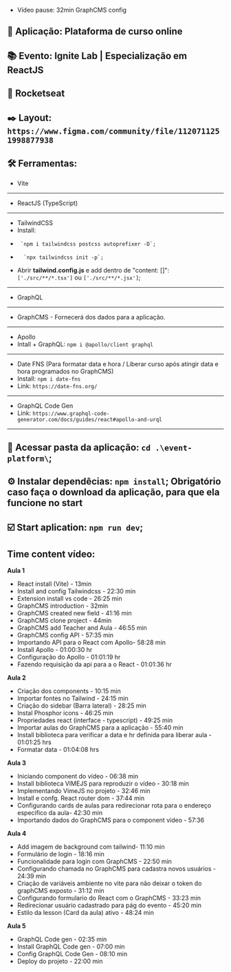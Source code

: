 - Vídeo pause: 32min GraphCMS config

## 📲 Aplicação: **Plataforma de curso online**
## 📚 Evento: Ignite Lab | Especialização em ReactJS
## 🚀 Rocketseat
## ✒️ Layout: `https://www.figma.com/community/file/1120711251998877938`

## 🛠 Ferramentas: 
- Vite
----------
- ReactJS (TypeScript)
----------
- TailwindCSS
-  Install: 
-      `npm i tailwindcss postcss autoprefixer -D`; 
-       `npx tailwindcss init -p`;
-  Abrir **tailwind.config.js** e add dentro de "content: []": `['./src/**/*.tsx']` ou `['./src/**/*.jsx']`;
----------
- GraphQL
----------
- GraphCMS - Fornecerá dos dados para a aplicação.
----------
- Apollo
-  Intall + GraphQL: `npm i @apollo/client graphql`
----------
- Date FNS (Para formatar data e hora / Liberar curso após atingir data e hora programados no GraphCMS)
-   Install: `npm i date-fns`
-   Link: `https://date-fns.org/`
----------
- GraphQL Code Gen
- Link: `https://www.graphql-code-generator.com/docs/guides/react#apollo-and-urql`

-----------
 ## 📲 Acessar pasta da aplicação: `cd .\event-platform\`;
 ## ⚙️ Instalar dependêcias: `npm install`; **Obrigatório caso faça o download da aplicação, para que ela funcione no start**
 ## ☑️ Start aplication: `npm run dev`;

## Time content vídeo:
**Aula 1**
- React install (Vite) - 13min
- Install and config Tailwindcss - 22:30 min
- Extension install vs code - 26:25 min
- GraphCMS introduction - 32min 
- GraphCMS created new field - 41:16 min
- GraphCMS clone project - 44min
- GraphCMS add Teacher and Aula - 46:55 min
- GraphCMS config API - 57:35 min
- Importando API para o React com Apollo- 58:28 min
- Install Apollo - 01:00:30 hr
- Configuração do Apollo - 01:01:19 hr
- Fazendo requisição da api para a o React - 01:01:36 hr

**Aula 2**
- Criação dos components - 10:15 min
- Importar fontes no Tailwind - 24:15 min
- Criação do sidebar (Barra lateral) - 28:25 min 
- Instal Phosphor icons - 46:25 min
- Propriedades react (interface - typescript) - 49:25 min
- Importar aulas do GraphCMS para a aplicação - 55:40 min
- Install biblioteca para verificar a data e hr definida para liberar aula - 01:01:25 hrs
- Formatar data - 01:04:08 hrs

**Aula 3**
- Iniciando component do vídeo - 06:38 min
- Install biblioteca VIMEJS para reproduzir o vídeo - 30:18 min
- Implementando VimeJS no projeto - 32:46 min
- Install e confg.  React router dom - 37:44 min
- Configurando cards de aulas para redirecionar rota para o endereço especifico da aula- 42:30 min
- Importando dados do GraphCMS para o component video - 57:36


**Aula 4**
- Add imagem de background com tailwind- 11:10 min
- Formulário de login - 18:16 min
- Funcionalidade para login com GraphCMS - 22:50 min
- Configurando chamada no GraphCMS para cadastra novos usuários - 24:39 min
- Criação de variáveis ambiente no vite para não deixar o token do graphCMS exposto - 31:12 min
- Configurando formulario do React com o GraphCMS - 33:23 min
- Redirecionar usuário cadastrado para pág do evento - 45:20 min
- Estilo da lesson (Card da aula) ativo - 48:24 min

**Aula 5**
- GraphQL Code gen - 02:35 min
- Install GraphQL Code gen - 07:00 min
- Config GraphQL Code Gen - 08:10 min
- Deploy do projeto - 22:00 min